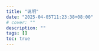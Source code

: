 ```yaml
---
title: "说明"
date: "2025-04-05T11:23:38+08:00"
# cover: ""
description: ""
tags: []
toc: true
---
```


